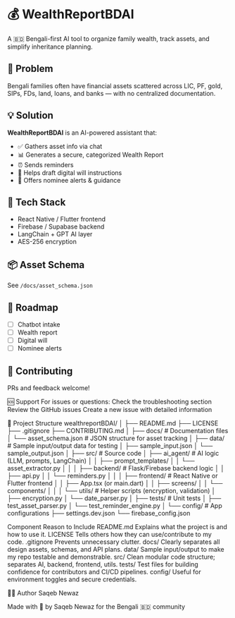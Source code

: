 # 💰 WealthReportBDAI

A 🇧🇩 Bengali-first AI tool to organize family wealth, track assets, and simplify inheritance planning.

## 🧩 Problem
Bengali families often have financial assets scattered across LIC, PF, gold, SIPs, FDs, land, loans, and banks — with no centralized documentation.

## 💡 Solution
**WealthReportBDAI** is an AI-powered assistant that:
- ✅ Gathers asset info via chat
- 📊 Generates a secure, categorized Wealth Report
- ⏰ Sends reminders
- 📜 Helps draft digital will instructions
- 🧾 Offers nominee alerts & guidance

## 🧠 Tech Stack
- React Native / Flutter frontend
- Firebase / Supabase backend
- LangChain + GPT AI layer
- AES-256 encryption

## 📦 Asset Schema
See `/docs/asset_schema.json`

## 🚀 Roadmap
- [ ] Chatbot intake
- [ ] Wealth report
- [ ] Digital will
- [ ] Nominee alerts

## 🙌 Contributing
PRs and feedback welcome!

🆘 Support
For issues or questions:
Check the troubleshooting section
Review the GitHub issues
Create a new issue with detailed information

📁 Project Structure
wealthreportBDAI/
│
├── README.md
├── LICENSE
├── .gitignore
├── CONTRIBUTING.md 
│
├── docs/                       # Documentation files
│   └── asset_schema.json       # JSON structure for asset tracking
│
├── data/                       # Sample input/output data for testing
│   ├── sample_input.json
│   └── sample_output.json
│
├── src/                        # Source code
│   ├── ai_agent/               # AI logic (LLM, prompts, LangChain)
│   │   ├── prompt_templates/
│   │   └── asset_extractor.py
│   │
│   ├── backend/                # Flask/Firebase backend logic
│   │   ├── api.py
│   │   └── reminders.py
│   │
│   ├── frontend/               # React Native or Flutter frontend
│   │   ├── App.tsx (or main.dart)
│   │   ├── screens/
│   │   └── components/
│   │
│   └── utils/                  # Helper scripts (encryption, validation)
│       ├── encryption.py
│       └── date_parser.py
│
├── tests/                      # Unit tests
│   ├── test_asset_parser.py
│   └── test_reminder_engine.py
│
└── config/                     # App configurations
    ├── settings.dev.json
    └── firebase_config.json



Component	Reason to Include
README.md   Explains what the project is and how to use it.
LICENSE	    Tells others how they can use/contribute to my code.
.gitignore  Prevents unnecessary clutter.
docs/	    Clearly separates all design assets, schemas, and API plans.
data/	    Sample input/output to make my repo testable and demonstrable.
src/        Clean modular code structure; separates AI, backend, frontend, utils.
tests/	    Test files for building confidence for contributors and CI/CD pipelines.
config/	    Useful for environment toggles and secure credentials.

👨‍💻 Author
Saqeb Newaz 

Made with 💚 by Saqeb Newaz for the Bengali 🇧🇩 community